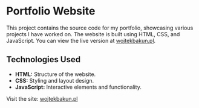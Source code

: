 # Portfolio Website

This project contains the source code for my portfolio, showcasing various projects I have worked on. The website is built using HTML, CSS, and JavaScript. You can view the live version at [wojtekbakun.pl](https://wojtekbakun.pl).

## Technologies Used
- **HTML:** Structure of the website.
- **CSS:** Styling and layout design.
- **JavaScript:** Interactive elements and functionality.

Visit the site: [wojtekbakun.pl](https://wojtekbakun.pl)
